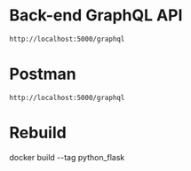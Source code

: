 # Back-end GraphQL API
``http://localhost:5000/graphql``
# Postman
``http://localhost:5000/graphql``

# Rebuild
docker build --tag python_flask